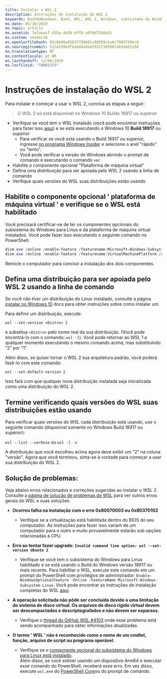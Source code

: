 ```yaml
---
title: Instalar o WSL 2
description: Instruções de instalação do WSL 2
keywords: BashOnWindows, Bash, WSL, WSL 2, Windows, subsistema do Windows para Linux, subsistema do Windows, Ubuntu, Debian, Suse, Windows 10, instalar
ms.date: 05/30/2019
ms.topic: article
ms.assetid: 7afaeacf-435a-4e58-bff0-a9f0d75b8a51
ms.custom: seodec18
ms.openlocfilehash: 65c0440a95637708881c00558cba6c7985f89ec0
ms.sourcegitcommit: 522af20edfba4d4a9e429327389967a83e6d1156
ms.translationtype: MT
ms.contentlocale: pt-BR
ms.lasthandoff: 12/06/2019
ms.locfileid: "74881373"
---
```

# <a name="installation-instructions-for-wsl-2"></a>Instruções de instalação do WSL 2

Para instalar e começar a usar o WSL 2, conclua as etapas a seguir:

> O WSL 2 só está disponível no Windows 10 Builds 18917 ou superior

- Verifique se você tem o WSL instalado (você pode encontrar instruções para fazer isso [aqui](./install-win10.md)) e se está executando o Windows 10 **Build 18917** ou superior
   - Para verificar se você está usando o Build 18917 ou superior, ingresse [no programa Windows Insider](https://insider.windows.com/en-us/) e selecione o anel "rápido" ou "lento". 
   - Você pode verificar a versão do Windows abrindo o prompt de comando e executando o comando `ver`.
- Habilite o componente opcional "Plataforma de máquina virtual"
- Defina uma distribuição para ser apoiada pelo WSL 2 usando a linha de comando
- Verifique quais versões do WSL suas distribuições estão usando

## <a name="enable-the-virtual-machine-platform-optional-component-and-make-sure-wsl-is-enabled"></a>Habilite o componente opcional ' plataforma de máquina virtual ' e verifique se o WSL está habilitado

Você precisará certificar-se de ter os componentes opcionais do subsistema do Windows para Linux e da plataforma de máquina virtual instalados. Você pode fazer isso executando o seguinte comando no PowerShell: 

```powershell
dism.exe /online /enable-feature /featurename:Microsoft-Windows-Subsystem-Linux /all /norestart
dism.exe /online /enable-feature /featurename:VirtualMachinePlatform /all /norestart
```

Reinicie o computador para concluir a instalação dos dois componentes.


## <a name="set-a-distro-to-be-backed-by-wsl-2-using-the-command-line"></a>Defina uma distribuição para ser apoiada pelo WSL 2 usando a linha de comando

Se você não tiver um distribuição do Linux instalado, consulte a página [instalar no Windows 10](./install-win10.md#install-your-linux-distribution-of-choice) docs para obter instruções sobre como instalar um. 

Para definir um distribuição, execute: 

```
wsl --set-version <Distro> 2
```

e substitua `<Distro>` pelo nome real da sua distribuição. (Você pode encontrá-lo com o comando: `wsl -l`). Você pode retornar ao WSL 1 a qualquer momento executando o mesmo comando acima, mas substituindo “2” por “1”.

Além disso, se quiser tornar o WSL 2 sua arquitetura padrão, você poderá fazê-lo com este comando:

```
wsl --set-default-version 2
```

Isso fará com que qualquer nova distribuição instalada seja inicializada como uma distribuição do WSL 2.

## <a name="finish-with-verifying-what-versions-of-wsl-your-distro-are-using"></a>Termine verificando quais versões do WSL suas distribuições estão usando

Para verificar quais versões do WSL cada distribuição está usando, use o seguinte comando (disponível somente no Windows Build 18917 ou superior):

`wsl --list --verbose` ou `wsl -l -v`

A distribuição que você escolheu acima agora deve exibir um "2" na coluna "versão". Agora que você terminou, sinta-se à vontade para começar a usar sua distribuição do WSL 2. 

## <a name="troubleshooting"></a>Solução de problemas: 

Veja abaixo erros relacionados e correções sugeridas ao instalar o WSL 2. Consulte a [página de solução de problemas do WSL](troubleshooting.md) para ver outros erros gerais do WSL e suas soluções.

* **Ocorreu falha na instalação com o erro 0x80070003 ou 0x80370102**
    * Verifique se a virtualização está habilitada dentro do BIOS do seu computador. As instruções para fazer isso variam de um computador para o outro e muito provavelmente estarão sob opções relacionadas à CPU.
   
* **Erro ao tentar fazer upgrade: `Invalid command line option: wsl --set-version Ubuntu 2`**
    * Verifique se você tem o subsistema do Windows para Linux habilitado e se está usando o Build do Windows versão 18917 ou mais recente. Para habilitar o WSL, execute este comando em um prompt do PowerShell com privilégios de administrador: `Enable-WindowsOptionalFeature -Online -FeatureName Microsoft-Windows-Subsystem-Linux`. Você pode encontrar as instruções de instalação completas do WSL [aqui](./install-win10.md).

* **A operação solicitada não pôde ser concluída devido a uma limitação do sistema de disco virtual. Os arquivos do disco rígido virtual devem ser descompactados e descriptografados e não devem ser esparsos.**
    * Verifique o [thread do GitHub WSL #4103](https://github.com/microsoft/WSL/issues/4103) onde esse problema está sendo acompanhado para obter informações atualizadas.

* **O termo ' WSL ' não é reconhecido como o nome de um cmdlet, função, arquivo de script ou programa operável.** 
    * Verifique se o [componente opcional do subsistema do Windows para Linux está instalado](./wsl2-install.md#enable-the-virtual-machine-platform-optional-component-and-make-sure-wsl-is-enabled).<br> Além disso, se você estiver usando um dispositivo Arm64 e executar esse comando do PowerShell, receberá esse erro. Em vez disso, execute `wsl.exe` do [PowerShell Core](https://docs.microsoft.com/en-us/powershell/scripting/install/installing-powershell-core-on-windows?view=powershell-6)ou do prompt de comando. 
